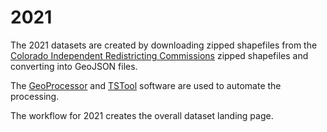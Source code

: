 # 2021 #

The 2021 datasets are created by downloading zipped shapefiles from the
[Colorado Independent Redistricting Commissions](https://redistricting.colorado.gov/content/senate-final-approved-errata)
zipped shapefiles and converting into GeoJSON files.

The [GeoProcessor](https://software.openwaterfoundation.org/)
and [TSTool](https://opencdss.state.co.us/tstool/)
software are used to automate the processing.

The workflow for 2021 creates the overall dataset landing page.
